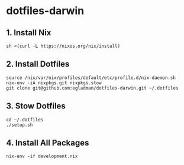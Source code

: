 # dotfiles-darwin

## 1. Install Nix
```
sh <(curl -L https://nixos.org/nix/install)
```

## 2. Install Dotfiles
```
source /nix/var/nix/profiles/default/etc/profile.d/nix-daemon.sh
nix-env -iA nixpkgs.git nixpkgs.stow
git clone git@github.com:egladman/dotfiles-darwin.git ~/.dotfiles
```

## 3. Stow Dotfiles
```
cd ~/.dotfiles
./setup.sh
```

## 4. Install All Packages
```
nix-env -if development.nix
```
